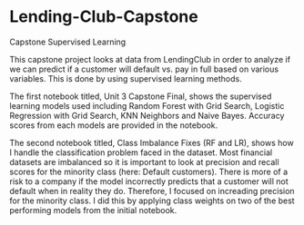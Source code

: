 # Lending-Club-Capstone
Capstone Supervised Learning 

This capstone project looks at data from LendingClub in order to analyze if we can predict if a customer will default vs. pay in full based on various variables. This is done by using supervised learning methods. 

The first notebook titled, Unit 3 Capstone Final, shows the supervised learning models used including Random Forest with Grid Search, Logistic Regression with Grid Search, KNN Neighbors and Naive Bayes. Accuracy scores from each models are provided in the notebook.

The second notebook titled, Class Imbalance Fixes (RF and LR), shows how I handle the classification problem faced in the dataset. Most financial datasets are imbalanced so it is important to look at precision and recall scores for the minority class (here: Default customers). There is more of a risk to a company if the model incorrectly predicts that a customer will not default when in reality they do. Therefore, I focused on increading precision for the minority class. I did this by applying class weights on two of the best performing models from the initial notebook. 

